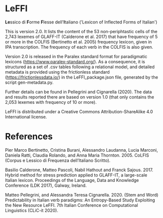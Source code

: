 # LeFFI

**Le**ssico di **F**orme **F**lesse dell'**I**taliano ('Lexicon of Inflected Forms of Italian')

This is version 2.0. It lists the content of the 53 non-periphtastic cells of the 2,743 lexemes of GLAFF-IT (Calderone et al. 2017) that have frequency of 5 or more in the COLFIS (Bertinetto et al. 2005) frequency lexicon, given in IPA transcription. The frequency of each verb in the COLFIS is also given.

Version 2.0 is released in the Paralex standard format for paradigmatic lexicons (https://www.paralex-standard.org/). As a consequence, it is structured as a set of .csv tables following a relational model, and detailed metadata is provided using the frictionless standard (https://frictionlessdata.io/) in the LeFFI_package.json file, generated by the script gen-metadata.py.

Further details can be found in Pellegrini and Cignarella (2020). The data and results reported there are based on version 1.0 (that only contains the 2,053 lexemes with frequency of 10 or more).

LeFFI is distributed under a Creative Commons Attribution-ShareAlike 4.0 International license.

# References

Pier Marco Bertinetto, Cristina Burani, Alessandro Laudanna, Lucia Marconi, Daniela Ratti, Claudia Rolando, and Anna Maria Thornton. 2005. CoLFIS (Corpus e Lessico di Frequenza dell’Italiano Scritto).

Basilio Calderone, Matteo Pascoli, Nabil Hathout and Franck Sajous. 2017. Hybrid method for stress prediction applied to GLAFF-IT, a large-scale Italian lexicon. Proceedings of the Language, Data and Knowledge Conference (LDK 2017), Galway, Ireland.

Matteo Pellegrini, and Alessandra Teresa Cignarella. 2020. (Stem and Word) Predictability in Italian verb paradigms: An Entropy-Based Study Exploiting the New Resource LeFFI. 7th Italian Conference on Computational Linguistics (CLiC-it 2020).
